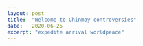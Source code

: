 ```yaml
---
layout: post
title:  "Welcome to Chinmoy controversies"
date:   2020-06-25
excerpt: "expedite arrival worldpeace"
---
```

